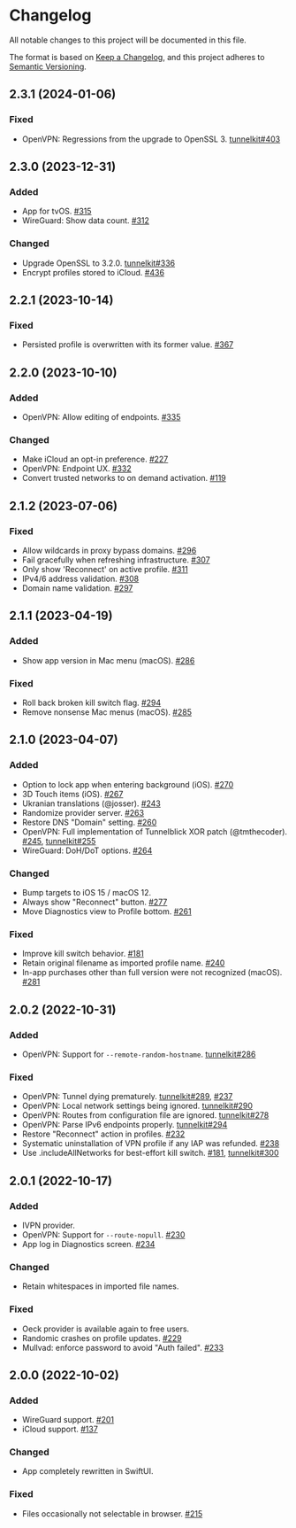 # Changelog

All notable changes to this project will be documented in this file.

The format is based on [Keep a Changelog](https://keepachangelog.com/en/1.0.0/),
and this project adheres to [Semantic Versioning](https://semver.org/spec/v2.0.0.html).

## 2.3.1 (2024-01-06)

### Fixed

- OpenVPN: Regressions from the upgrade to OpenSSL 3. [tunnelkit#403](https://github.com/passepartoutvpn/tunnelkit/issues/403)

## 2.3.0 (2023-12-31)

### Added

- App for tvOS. [#315](https://github.com/passepartoutvpn/passepartout-apple/issues/315)
- WireGuard: Show data count. [#312](https://github.com/passepartoutvpn/passepartout-apple/issues/312)

### Changed

- Upgrade OpenSSL to 3.2.0. [tunnelkit#336](https://github.com/passepartoutvpn/tunnelkit/issues/336)
- Encrypt profiles stored to iCloud. [#436](https://github.com/passepartoutvpn/passepartout-apple/pull/436)

## 2.2.1 (2023-10-14)

### Fixed

- Persisted profile is overwritten with its former value. [#367](https://github.com/passepartoutvpn/passepartout-apple/issues/367)

## 2.2.0 (2023-10-10)

### Added

- OpenVPN: Allow editing of endpoints. [#335](https://github.com/passepartoutvpn/passepartout-apple/pull/335)

### Changed

- Make iCloud an opt-in preference. [#227](https://github.com/passepartoutvpn/passepartout-apple/issues/227)
- OpenVPN: Endpoint UX. [#332](https://github.com/passepartoutvpn/passepartout-apple/pull/332)
- Convert trusted networks to on demand activation. [#119](https://github.com/passepartoutvpn/passepartout-apple/issues/119)

## 2.1.2 (2023-07-06)

### Fixed

- Allow wildcards in proxy bypass domains. [#296](https://github.com/passepartoutvpn/passepartout-apple/issues/296)
- Fail gracefully when refreshing infrastructure. [#307](https://github.com/passepartoutvpn/passepartout-apple/pull/307)
- Only show 'Reconnect' on active profile. [#311](https://github.com/passepartoutvpn/passepartout-apple/pull/311)
- IPv4/6 address validation. [#308](https://github.com/passepartoutvpn/passepartout-apple/pull/308)
- Domain name validation. [#297](https://github.com/passepartoutvpn/passepartout-apple/pull/297)

## 2.1.1 (2023-04-19)

### Added

- Show app version in Mac menu (macOS). [#286](https://github.com/passepartoutvpn/passepartout-apple/pull/286)

### Fixed

- Roll back broken kill switch flag. [#294](https://github.com/passepartoutvpn/passepartout-apple/pull/294)
- Remove nonsense Mac menus (macOS). [#285](https://github.com/passepartoutvpn/passepartout-apple/pull/285)

## 2.1.0 (2023-04-07)

### Added

- Option to lock app when entering background (iOS). [#270](https://github.com/passepartoutvpn/passepartout-apple/pull/270)
- 3D Touch items (iOS). [#267](https://github.com/passepartoutvpn/passepartout-apple/pull/267)
- Ukranian translations (@josser). [#243](https://github.com/passepartoutvpn/passepartout-apple/pull/243)
- Randomize provider server. [#263](https://github.com/passepartoutvpn/passepartout-apple/pull/263)
- Restore DNS "Domain" setting. [#260](https://github.com/passepartoutvpn/passepartout-apple/pull/260)
- OpenVPN: Full implementation of Tunnelblick XOR patch (@tmthecoder). [#245](https://github.com/passepartoutvpn/passepartout-apple/pull/245), [tunnelkit#255](https://github.com/passepartoutvpn/tunnelkit/pull/255)
- WireGuard: DoH/DoT options. [#264](https://github.com/passepartoutvpn/passepartout-apple/pull/264)

### Changed

- Bump targets to iOS 15 / macOS 12.
- Always show "Reconnect" button. [#277](https://github.com/passepartoutvpn/passepartout-apple/pull/277)
- Move Diagnostics view to Profile bottom. [#261](https://github.com/passepartoutvpn/passepartout-apple/pull/261)

### Fixed

- Improve kill switch behavior. [#181](https://github.com/passepartoutvpn/passepartout-apple/issues/181)
- Retain original filename as imported profile name. [#240](https://github.com/passepartoutvpn/passepartout-apple/pull/240)
- In-app purchases other than full version were not recognized (macOS). [#281](https://github.com/passepartoutvpn/passepartout-apple/pull/281)

## 2.0.2 (2022-10-31)

### Added

- OpenVPN: Support for `--remote-random-hostname`. [tunnelkit#286](https://github.com/passepartoutvpn/tunnelkit/pull/286)

### Fixed

- OpenVPN: Tunnel dying prematurely. [tunnelkit#289](https://github.com/passepartoutvpn/tunnelkit/issues/289), [#237](https://github.com/passepartoutvpn/passepartout-apple/issues/237)
- OpenVPN: Local network settings being ignored. [tunnelkit#290](https://github.com/passepartoutvpn/tunnelkit/issues/290)
- OpenVPN: Routes from configuration file are ignored. [tunnelkit#278](https://github.com/passepartoutvpn/tunnelkit/issues/278)
- OpenVPN: Parse IPv6 endpoints properly. [tunnelkit#294](https://github.com/passepartoutvpn/tunnelkit/issues/294)
- Restore "Reconnect" action in profiles. [#232](https://github.com/passepartoutvpn/passepartout-apple/pull/232)
- Systematic uninstallation of VPN profile if any IAP was refunded. [#238](https://github.com/passepartoutvpn/passepartout-apple/issues/238)
- Use .includeAllNetworks for best-effort kill switch. [#181](https://github.com/passepartoutvpn/passepartout-apple/issues/181), [tunnelkit#300](https://github.com/passepartoutvpn/tunnelkit/pull/300)

## 2.0.1 (2022-10-17)

### Added

- IVPN provider.
- OpenVPN: Support for `--route-nopull`. [#230](https://github.com/passepartoutvpn/passepartout-apple/pull/230)
- App log in Diagnostics screen. [#234](https://github.com/passepartoutvpn/passepartout-apple/pull/234)

### Changed

- Retain whitespaces in imported file names.

### Fixed

- Oeck provider is available again to free users.
- Randomic crashes on profile updates. [#229](https://github.com/passepartoutvpn/passepartout-apple/pull/229)
- Mullvad: enforce password to avoid "Auth failed". [#233](https://github.com/passepartoutvpn/passepartout-apple/pull/233)

## 2.0.0 (2022-10-02)

### Added

- WireGuard support. [#201](https://github.com/passepartoutvpn/passepartout-apple/issues/201)
- iCloud support. [#137](https://github.com/passepartoutvpn/passepartout-apple/issues/137)

### Changed

- App completely rewritten in SwiftUI.

### Fixed

- Files occasionally not selectable in browser. [#215](https://github.com/passepartoutvpn/passepartout-apple/issues/215)
